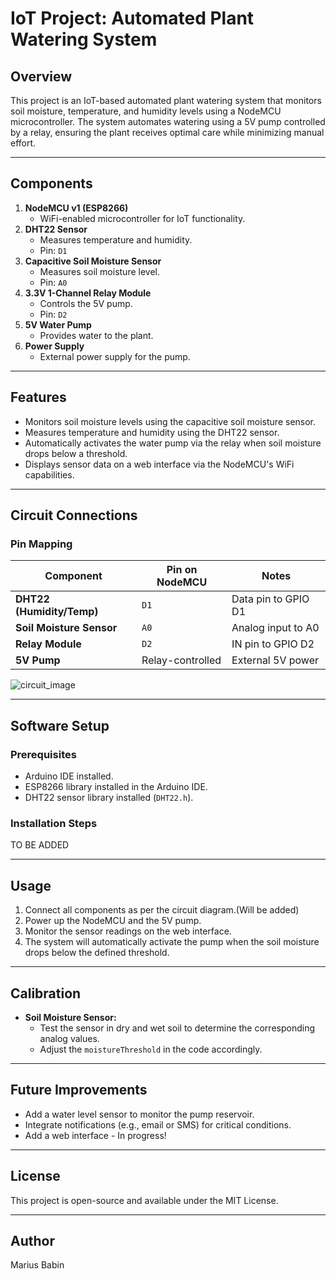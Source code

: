 # IoT Project: Automated Plant Watering System

## Overview
This project is an IoT-based automated plant watering system that monitors soil moisture, temperature, and humidity levels using a NodeMCU microcontroller. The system automates watering using a 5V pump controlled by a relay, ensuring the plant receives optimal care while minimizing manual effort.

---

## Components
1. **NodeMCU v1 (ESP8266)**
   - WiFi-enabled microcontroller for IoT functionality.
2. **DHT22 Sensor**
   - Measures temperature and humidity.
   - Pin: `D1`
3. **Capacitive Soil Moisture Sensor**
   - Measures soil moisture level.
   - Pin: `A0`
4. **3.3V 1-Channel Relay Module**
   - Controls the 5V pump.
   - Pin: `D2`
5. **5V Water Pump**
   - Provides water to the plant.
6. **Power Supply**
   - External power supply for the pump.

---

## Features
- Monitors soil moisture levels using the capacitive soil moisture sensor.
- Measures temperature and humidity using the DHT22 sensor.
- Automatically activates the water pump via the relay when soil moisture drops below a threshold.
- Displays sensor data on a web interface via the NodeMCU's WiFi capabilities.

---

## Circuit Connections

### **Pin Mapping**
| Component                | Pin on NodeMCU | Notes                   |
|--------------------------|----------------|-------------------------|
| **DHT22 (Humidity/Temp)**| `D1`           | Data pin to GPIO D1     |
| **Soil Moisture Sensor** | `A0`           | Analog input to A0      |
| **Relay Module**         | `D2`           | IN pin to GPIO D2       |
| **5V Pump**              | Relay-controlled | External 5V power     |

![circuit_image](https://github.com/user-attachments/assets/84e2c442-b8fd-4089-89e8-ba6e713bbefc)

---

## Software Setup
### **Prerequisites**
- Arduino IDE installed.
- ESP8266 library installed in the Arduino IDE.
- DHT22 sensor library installed (`DHT22.h`).

### **Installation Steps**

TO BE ADDED

---

## Usage
1. Connect all components as per the circuit diagram.(Will be added)
2. Power up the NodeMCU and the 5V pump.
3. Monitor the sensor readings on the web interface.
4. The system will automatically activate the pump when the soil moisture drops below the defined threshold.

---

## Calibration
- **Soil Moisture Sensor:**
  - Test the sensor in dry and wet soil to determine the corresponding analog values.
  - Adjust the `moistureThreshold` in the code accordingly.

---

## Future Improvements
- Add a water level sensor to monitor the pump reservoir.
- Integrate notifications (e.g., email or SMS) for critical conditions.
- Add a web interface - In progress!

---

## License
This project is open-source and available under the MIT License.

---

## Author
Marius Babin

